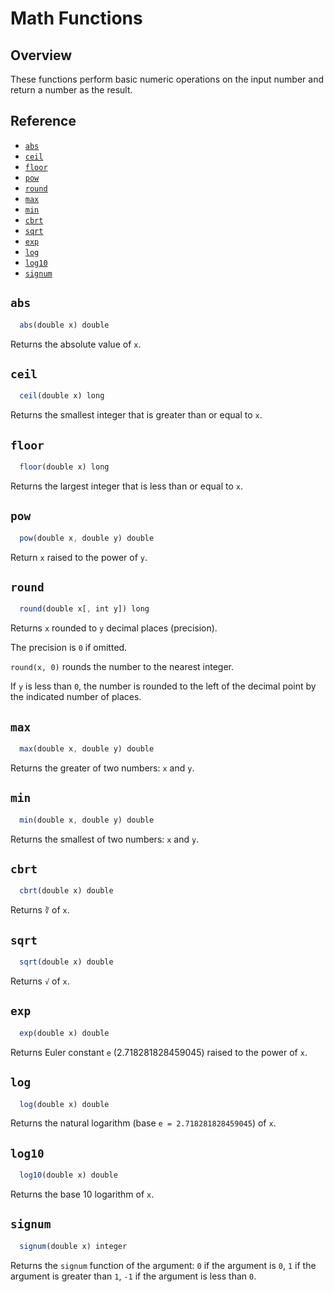 # Math Functions

## Overview

These functions perform basic numeric operations on the input number and return a number as the result.

## Reference

* [`abs`](#abs)
* [`ceil`](#ceil)
* [`floor`](#floor)
* [`pow`](#pow)
* [`round`](#round)
* [`max`](#max)
* [`min`](#min)
* [`cbrt`](#cbrt)
* [`sqrt`](#sqrt)
* [`exp`](#exp)
* [`log`](#log)
* [`log10`](#log10)
* [`signum`](#signum)

## `abs`

```javascript
  abs(double x) double
```

Returns the absolute value of `x`.

## `ceil`

```javascript
  ceil(double x) long
```

Returns the smallest integer that is greater than or equal to `x`.

## `floor`

```javascript
  floor(double x) long
```

Returns the largest integer that is less than or equal to `x`.

## `pow`

```javascript
  pow(double x, double y) double
```

Return `x` raised to the power of `y`.

## `round`

```javascript
  round(double x[, int y]) long
```

Returns `x` rounded to `y` decimal places (precision).

The precision is `0` if omitted.

`round(x, 0)` rounds the number to the nearest integer.

If `y` is less than `0`, the number is rounded to the left of the decimal point by the indicated number of places.

## `max`

```javascript
  max(double x, double y) double
```

Returns the greater of two numbers: `x` and `y`.

## `min`

```javascript
  min(double x, double y) double
```

Returns the smallest of two numbers: `x` and `y`.

## `cbrt`

```javascript
  cbrt(double x) double
```

Returns `∛` of `x`.

## `sqrt`

```javascript
  sqrt(double x) double
```

Returns `√` of `x`.

## `exp`

```javascript
  exp(double x) double
```

Returns Euler constant `e` (2.718281828459045) raised to the power of `x`.

## `log`

```javascript
  log(double x) double
```

Returns the natural logarithm (base `e = 2.718281828459045`) of `x`.

## `log10`

```javascript
  log10(double x) double
```

Returns the base 10 logarithm of `x`.

## `signum`

```javascript
  signum(double x) integer
```

Returns the `signum` function of the argument: `0` if the argument is `0`, `1` if the argument is greater than `1`, `-1` if the argument is less than `0`.